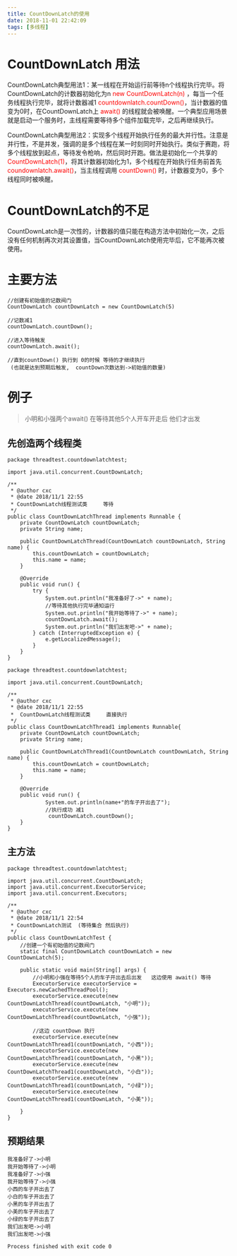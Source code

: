 ```yaml
---
title: CountDownLatch的使用
date: 2018-11-01 22:42:09
tags: [多线程]
---
```


# CountDownLatch 用法

CountDownLatch典型用法1：某一线程在开始运行前等待n个线程执行完毕。将CountDownLatch的计数器初始化为n <font color="red">new CountDownLatch(n)</font> ，每当一个任务线程执行完毕，就将计数器减1 <font color="red">countdownlatch.countDown()</font>，当计数器的值变为0时，在CountDownLatch上 <font color="red">await()</font> 的线程就会被唤醒。一个典型应用场景就是启动一个服务时，主线程需要等待多个组件加载完毕，之后再继续执行。

CountDownLatch典型用法2：实现多个线程开始执行任务的最大并行性。注意是并行性，不是并发，强调的是多个线程在某一时刻同时开始执行。类似于赛跑，将多个线程放到起点，等待发令枪响，然后同时开跑。做法是初始化一个共享的<font color="red">CountDownLatch(1)</font>，将其计数器初始化为1，多个线程在开始执行任务前首先 <font color="red">coundownlatch.await()</font>，当主线程调用 <font color="red">countDown()</font> 时，计数器变为0，多个线程同时被唤醒。

<!--more-->

# CountDownLatch的不足
CountDownLatch是一次性的，计数器的值只能在构造方法中初始化一次，之后没有任何机制再次对其设置值，当CountDownLatch使用完毕后，它不能再次被使用。

# 主要方法

```
//创建有初始值的记数阀门 
CountDownLatch countDownLatch = new CountDownLatch(5)

//记数减1
countDownLatch.countDown();

//进入等待触发
countDownLatch.await();

//直到countDown() 执行到 0的时候 等待的才继续执行  
 (也就是达到预期后触发,  countDown次数达到->初始值的数量)

```

# 例子

>   小明和小强两个await() 在等待其他5个人开车开走后 他们才出发

## 先创造两个线程类

```
package threadtest.countdownlatchtest;

import java.util.concurrent.CountDownLatch;

/**
 * @author cxc
 * @date 2018/11/1 22:55
 * CountDownLatch线程测试类     等待
 */
public class CountDownLatchThread implements Runnable {
    private CountDownLatch countDownLatch;
    private String name;

    public CountDownLatchThread(CountDownLatch countDownLatch, String name) {
        this.countDownLatch = countDownLatch;
        this.name = name;
    }

    @Override
    public void run() {
        try {
            System.out.println("我准备好了->" + name);
            //等待其他执行完毕通知运行
            System.out.println("我开始等待了->" + name);
            countDownLatch.await();
            System.out.println("我们出发吧->" + name);
        } catch (InterruptedException e) {
            e.getLocalizedMessage();
        }
    }
}
```
```
package threadtest.countdownlatchtest;

import java.util.concurrent.CountDownLatch;

/**
 * @author cxc
 * @date 2018/11/1 22:55
 *  CountDownLatch线程测试类     直接执行
 */
public class CountDownLatchThread1 implements Runnable{
    private CountDownLatch countDownLatch;
    private String name;

    public CountDownLatchThread1(CountDownLatch countDownLatch, String name) {
        this.countDownLatch = countDownLatch;
        this.name = name;
    }

    @Override
    public void run() {
            System.out.println(name+"的车子开出去了");
            //执行成功 减1
             countDownLatch.countDown();
    }
}

```

## 主方法

```
package threadtest.countdownlatchtest;

import java.util.concurrent.CountDownLatch;
import java.util.concurrent.ExecutorService;
import java.util.concurrent.Executors;

/**
 * @author cxc
 * @date 2018/11/1 22:54
 * CountDownLatch测试  (等待集合 然后执行)
 */
public class CountDownLatchTest {
    //创建一个有初始值的记数阀门
    static final CountDownLatch countDownLatch = new CountDownLatch(5);

    public static void main(String[] args) {
        //小明和小强在等待5个人的车子开出去后出发   这边使用 await() 等待
        ExecutorService executorService = Executors.newCachedThreadPool();
        executorService.execute(new CountDownLatchThread(countDownLatch, "小明"));
        executorService.execute(new CountDownLatchThread(countDownLatch, "小强"));

        //这边 countDown 执行
        executorService.execute(new CountDownLatchThread1(countDownLatch, "小西"));
        executorService.execute(new CountDownLatchThread1(countDownLatch, "小黑"));
        executorService.execute(new CountDownLatchThread1(countDownLatch, "小白"));
        executorService.execute(new CountDownLatchThread1(countDownLatch, "小绿"));
        executorService.execute(new CountDownLatchThread1(countDownLatch, "小美"));

    }
}
```

## 预期结果

```
我准备好了->小明
我开始等待了->小明
我准备好了->小强
我开始等待了->小强
小西的车子开出去了
小白的车子开出去了
小黑的车子开出去了
小美的车子开出去了
小绿的车子开出去了
我们出发吧->小明
我们出发吧->小强

Process finished with exit code 0

```
